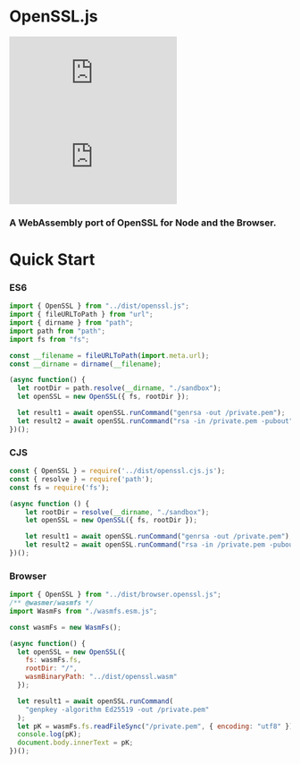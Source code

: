# OpenSSL.js
  
![npm](https://img.shields.io/npm/v/openssl.js)
![dependencies](https://img.shields.io/david/digitalarsenal/openssl.js)

### A WebAssembly port of OpenSSL for Node and the Browser.



Quick Start
=

### ES6
```javascript
import { OpenSSL } from "../dist/openssl.js";
import { fileURLToPath } from "url";
import { dirname } from "path";
import path from "path";
import fs from "fs";

const __filename = fileURLToPath(import.meta.url); 
const __dirname = dirname(__filename);

(async function() {
  let rootDir = path.resolve(__dirname, "./sandbox");
  let openSSL = new OpenSSL({ fs, rootDir });

  let result1 = await openSSL.runCommand("genrsa -out /private.pem");
  let result2 = await openSSL.runCommand("rsa -in /private.pem -pubout");
})();
```


### CJS
```javascript
const { OpenSSL } = require('../dist/openssl.cjs.js');
const { resolve } = require('path');
const fs = require('fs');

(async function () {
    let rootDir = resolve(__dirname, "./sandbox");
    let openSSL = new OpenSSL({ fs, rootDir });

    let result1 = await openSSL.runCommand("genrsa -out /private.pem");
    let result2 = await openSSL.runCommand("rsa -in /private.pem -pubout");
})();
```

### Browser
```javascript
import { OpenSSL } from "../dist/browser.openssl.js";
/** @wasmer/wasmfs */
import WasmFs from "./wasmfs.esm.js";

const wasmFs = new WasmFs();

(async function() {
  let openSSL = new OpenSSL({
    fs: wasmFs.fs,
    rootDir: "/",
    wasmBinaryPath: "../dist/openssl.wasm"
  });

  let result1 = await openSSL.runCommand(
    "genpkey -algorithm Ed25519 -out /private.pem"
  );
  let pK = wasmFs.fs.readFileSync("/private.pem", { encoding: "utf8" });
  console.log(pK);
  document.body.innerText = pK;
})();
```
